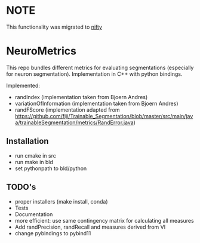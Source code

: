 # NOTE

This functionality was migrated to [nifty](https://github.com/DerThorsten/nifty)

# NeuroMetrics

This repo bundles different metrics for evaluating segmentations (especially for neuron segmentation).
Implementation in C++ with python bindings.

Implemented:

* randIndex (implementation taken from Bjoern Andres)
* variationOfInformation (implementation taken from Bjoern Andres)
* randFScore (implementation adapted from https://github.com/fiji/Trainable_Segmentation/blob/master/src/main/java/trainableSegmentation/metrics/RandError.java)

## Installation

* run cmake in src
* run make in bld
* set pythonpath to bld/python

## TODO's

* proper installers (make install, conda)
* Tests
* Documentation
* more efficient: use same contingency matrix for calculating all measures
* Add randPrecision, randRecall and measures derived from VI
* change pybindings to pybind11
